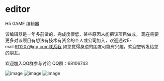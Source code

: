 # editor
H5 GAME 编辑器

该编辑器是一年多前做的，完成度很低，某些原因未能把该项目做成。
现在需要更多对该项目有想法有技术有资金的个人或公司加入，欢迎通过E-mail:911207@qq.com联系我
如您觉得身边的朋友可能有兴趣，欢迎您转发给您的朋友。

欢迎加入QQ群参与讨论
QQ群：68106743

![image](https://yzsam.com/upload/1.jpg)
![image](https://yzsam.com/upload/2.jpg)
![image](https://yzsam.com/upload/3.jpg)
